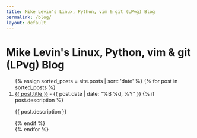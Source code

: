 ```yaml
---
title: Mike Levin's Linux, Python, vim & git (LPvg) Blog
permalink: /blog/
layout: default
---
```


# Mike Levin's Linux, Python, vim & git (LPvg) Blog

<ol>
  {% assign sorted_posts = site.posts | sort: 'date' %}
  {% for post in sorted_posts %}
    <li>
      <a href="{{ post.url }}">{{ post.title }}</a>
      - <span>{{ post.date | date: "%B %d, %Y" }}</span>
      {% if post.description %}
        <p>{{ post.description }}</p>
      {% endif %}
    </li>
  {% endfor %}
</ol>

